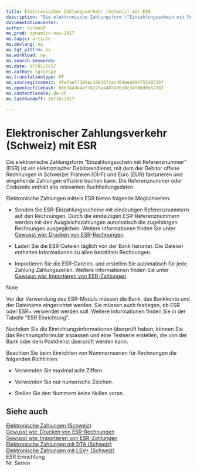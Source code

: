```yaml
---
title: Elektronischer Zahlungsverkehr (Schweiz) mit ESR
description: "Die elektronische Zahlungsform \"Einzahlungsschein mit Referenznummer\" (ESR) ist ein elektronischer Debitorendienst, mit dem der Debitor offene Rechnungen in Schweizer Franken (CHF) und Euro (EUR) fakturieren und eingehende Zahlungen effizient buchen kann. Die Referenznummer oder Codezeile enthält alle relevanten Buchhaltungsdaten."
documentationcenter: 
author: SorenGP
ms.prod: dynamics-nav-2017
ms.topic: article
ms.devlang: na
ms.tgt_pltfrm: na
ms.workload: na
ms.search.keywords: 
ms.date: 07/01/2017
ms.author: sgroespe
ms.translationtype: HT
ms.sourcegitcommit: 4fefaef7380ac10836fcac404eea006f55d8556f
ms.openlocfilehash: 9063443b4efc8275aa487406c8c34f00d6b52782
ms.contentlocale: de-ch
ms.lasthandoff: 10/16/2017

---
```

# <a name="swiss-electronic-payments-using-esr"></a>Elektronischer Zahlungsverkehr (Schweiz) mit ESR
Die elektronische Zahlungsform "Einzahlungsschein mit Referenznummer" (ESR) ist ein elektronischer Debitorendienst, mit dem der Debitor offene Rechnungen in Schweizer Franken (CHF) und Euro (EUR) fakturieren und eingehende Zahlungen effizient buchen kann. Die Referenznummer oder Codezeile enthält alle relevanten Buchhaltungsdaten.  
  
 Elektronische Zahlungen mittels ESR bieten folgende Möglichkeiten:  
  
-   Senden Sie ESR-Einzahlungsscheine mit eindeutigen Referenznummern auf den Rechnungen. Durch die eindeutigen ESR-Referenznummern werden mit den Ausgleichszahlungen automatisch die zugehörigen Rechnungen ausgeglichen. Weitere Informationen finden Sie unter [Gewusst wie: Drucken von ESR-Rechnungen](how-to-print-esr-invoices.md).  
  
-   Laden Sie die ESR-Dateien täglich von der Bank herunter. Die Dateien enthalten Informationen zu allen bezahlten Rechnungen.  
  
-   Importieren Sie die ESR-Dateien, und erstellen Sie automatisch für jede Zahlung Zahlungszeilen. Weitere Informationen finden Sie unter [Gewusst wie: Importieren von ESR-Zahlungen](how-to-import-esr-payments.md).  
  
> [!NOTE]  
>  Vor der Verwendung des ESR-Moduls müssen die Bank, das Bankkonto und der Dateiname eingerichtet werden. Sie müssen auch festlegen, ob ESR oder ESR+ verwendet werden soll. Weitere Informationen finden Sie in der Tabelle "ESR Einrichtung".  
  
 Nachdem Sie die Einrichtungsinformationen überprüft haben, können Sie das Rechnungsformular anpassen und eine Testserie erstellen, die von der Bank oder dem Postdienst überprüft werden kann.  
  
 Beachten Sie beim Einrichten von Nummernserien für Rechnungen die folgenden Richtlinien:  
  
-   Verwenden Sie maximal acht Ziffern.  
  
-   Verwenden Sie nur numerische Zeichen.  
  
-   Stellen Sie den Nummern keine Nullen voran.  
  
## <a name="see-also"></a>Siehe auch  
 [Elektronische Zahlungen (Schweiz)](swiss-electronic-payments.md)   
 [Gewusst wie: Drucken von ESR-Rechnungen](how-to-print-esr-invoices.md)   
 [Gewusst wie: Importieren von ESR-Zahlungen](how-to-import-esr-payments.md)   
 [Elektronische Zahlungen mit DTA (Schweiz)](swiss-electronic-payments-using-dta.md)   
 [Elektronische Zahlungen mit LSV+ (Schweiz)](swiss-electronic-payments-using-lsv-.md)   
 ESR Einrichtung   
 Nr. Serien
